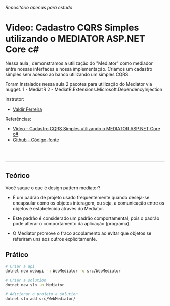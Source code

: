 _Repositório apenas para estudo_

# Video: Cadastro CQRS Simples utilizando o MEDIATOR ASP.NET Core c#

Nessa aula , demonstramos a utilização do "Mediator" como mediador entre nossas interfaces e nossa implementação.
Criamos um cadastro simples sem acesso ao banco utilizando um simples CQRS.

Foram Instalados nessa aula 2 pacotes para utilização do Mediator via nugget.
1 - MediatR
2 - MediatR.Extensions.Microsoft.DependencyInjection

Instrutor:

- [Valdir Ferreira](https://www.youtube.com/channel/UCQpk_XT9AUYjd2mUqW1wkpw)

Referências:

- [Vídeo - Cadastro CQRS Simples utilizando o MEDIATOR ASP.NET Core c#](https://www.youtube.com/watch?v=wvN-AhRFj0s)
- [Github - Código-fonte](https://github.com/ValdirFerreira/MEDIATOR-CQRS-SIMPLES)

<br>
<br>
<hr>

## Teórico

Você saque o que é design pattern mediator?

- É um padrão de projeto usado frequentemente quando deseja-se encapsular como os objetos interagem, ou seja, a comunicação entre os objetos é estabelecida através do Mediator.

- Este padrão é considerado um padrão comportamental, pois o padrão pode alterar o comportamento da aplicação (programa).

- O Mediator promove o fraco acoplamento ao evitar que objetos se referiram uns aos outros explicitamente.


## Prático

```bash
# Criar a api
dotnet new webapi -n WebMediator -o src/WebMediator

# Criar a solution
dotnet new sln -n Mediator

# Adicionar o projeto a solution
dotnet sln add src/WebMediator/

```
